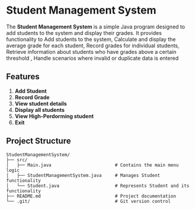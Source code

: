 # Student Management System

The **Student Management System** is a simple Java program designed to add students to the system and display their grades. It provides functionality to Add students to the system, Calculate and display the average grade for each student, Record grades for individual students, Retrieve information about students who have grades above a
certain threshold , Handle scenarios where invalid or duplicate data is entered

## Features
1. **Add Student**
2. **Record Grade**
3. **View student details**
4. **Display all students**
5. **View High-Perdorming student**
6. **Exit**

## Project Structure

```
StudentManagementSystem/
├── src/
│   ├── Main.java                        # Contains the main menu logic
│   ├── StudentManagementSystem.java     # Manages Student functionality
│   └── Student.java                     # Represents Student and its functionality 
├── README.md                            # Project documentation
└── .git/                                # Git version control
```